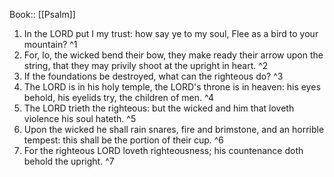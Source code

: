  Book:: [[Psalm]]
 1. In the LORD put I my trust: how say ye to my soul, Flee as a bird to your mountain? ^1
 2. For, lo, the wicked bend their bow, they make ready their arrow upon the string, that they may privily shoot at the upright in heart. ^2
 3. If the foundations be destroyed, what can the righteous do? ^3
 4. The LORD is in his holy temple, the LORD's throne is in heaven: his eyes behold, his eyelids try, the children of men. ^4
 5. The LORD trieth the righteous: but the wicked and him that loveth violence his soul hateth. ^5
 6. Upon the wicked he shall rain snares, fire and brimstone, and an horrible tempest: this shall be the portion of their cup. ^6
 7. For the righteous LORD loveth righteousness; his countenance doth behold the upright. ^7
